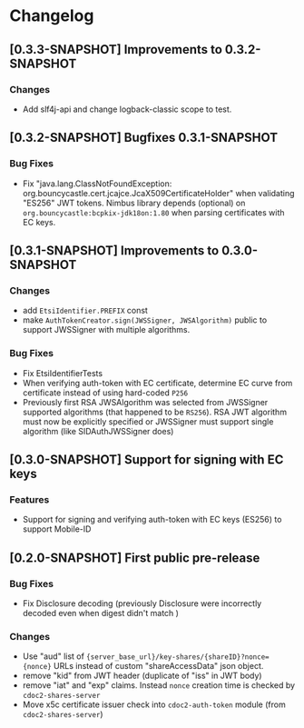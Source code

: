 # Changelog

## [0.3.3-SNAPSHOT] Improvements to 0.3.2-SNAPSHOT

### Changes
* Add slf4j-api and change logback-classic scope to test.

## [0.3.2-SNAPSHOT] Bugfixes 0.3.1-SNAPSHOT

### Bug Fixes
* Fix "java.lang.ClassNotFoundException: org.bouncycastle.cert.jcajce.JcaX509CertificateHolder" 
  when validating "ES256" JWT tokens. Nimbus library depends (optional) on 
  `org.bouncycastle:bcpkix-jdk18on:1.80` when parsing certificates with EC keys.

## [0.3.1-SNAPSHOT] Improvements to 0.3.0-SNAPSHOT

### Changes
* add `EtsiIdentifier.PREFIX` const
* make `AuthTokenCreator.sign(JWSSigner, JWSAlgorithm)` public to support JWSSigner with multiple algorithms.

### Bug Fixes
* Fix EtsiIdentifierTests
* When verifying auth-token with EC certificate, determine EC curve from certificate instead of using hard-coded `P256`
* Previously first RSA JWSAlgorithm was selected from JWSSigner supported algorithms (that happened to be `RS256`).
  RSA JWT algorithm must now be explicitly specified or JWSSigner must support single algorithm (like SIDAuthJWSSigner does)


## [0.3.0-SNAPSHOT] Support for signing with EC keys

### Features

* Support for signing and verifying auth-token with EC keys (ES256) to support Mobile-ID

## [0.2.0-SNAPSHOT] First public pre-release 

### Bug Fixes
* Fix Disclosure decoding (previously Disclosure were incorrectly decoded even when digest didn't match )

### Changes
* Use "aud" list of `{server_base_url}/key-shares/{shareID}?nonce={nonce}` URLs instead of custom "shareAccessData" json object.
* remove "kid" from JWT header (duplicate of "iss" in JWT body)
* remove "iat" and "exp" claims. Instead `nonce` creation time is checked by `cdoc2-shares-server`
* Move x5c certificate issuer check into `cdoc2-auth-token` module (from `cdoc2-shares-server`)